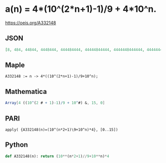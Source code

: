# a\(n\) \= 4\*\(10^\(2\*n\+1\)\-1\)/9 \+ 4\*10^n\.
https://oeis.org/A332148
## JSON
```JSON
[8, 484, 44844, 4448444, 444484444, 44444844444, 4444448444444, 444444484444444, 44444444844444444, 4444444448444444444, 444444444484444444444, 44444444444844444444444, 4444444444448444444444444, 444444444444484444444444444, 44444444444444844444444444444, 4444444444444448444444444444444]
```
## Maple
```Maple
A332148 := n -> 4*((10^(2*n+1)-1)/9+10^n);
```
## Mathematica
```Mathematica
Array[4 ((10^(2 # + 1)-1)/9 + 10^#) &, 15, 0]
```
## PARI
```PARI
apply( {A332148(n)=(10^(n*2+1)\9+10^n)*4}, [0..15])
```
## Python
```Python
def A332148(n): return (10**(n*2+1)//9+10**n)*4
```
